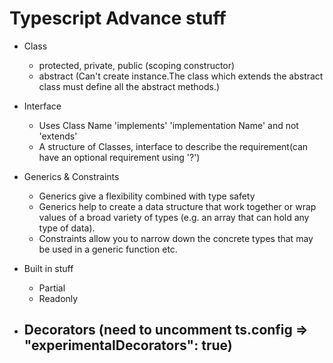 # Typescript Advance stuff

- Class
    - protected, private, public (scoping constructor)
    - abstract (Can't create instance.The class which extends the abstract class must define all the abstract methods.)
 

- Interface
    - Uses Class Name 'implements' 'implementation Name' and not 'extends'
    - A structure of Classes, interface to describe the requirement(can have an optional requirement using '?')


 - Generics & Constraints
    - Generics give a flexibility combined with type safety
    - Generics help to create a data structure that work together or wrap values of a broad variety of types (e.g. an array that can hold any type of data).
    - Constraints allow you to narrow down the concrete types that may be used in a generic function etc.


- Built in stuff
    - Partial
    - Readonly

- Decorators (need to uncomment ts.config => "experimentalDecorators": true)
    - 